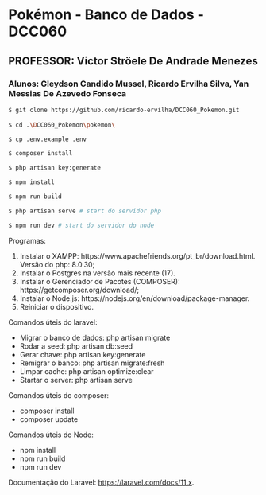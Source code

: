 # Pokémon - Banco de Dados - DCC060

## PROFESSOR: Victor Ströele De Andrade Menezes

### Alunos: Gleydson Candido Mussel, Ricardo Ervilha Silva, Yan Messias De Azevedo Fonseca

```bash
$ git clone https://github.com/ricardo-ervilha/DCC060_Pokemon.git
 
$ cd .\DCC060_Pokemon\pokemon\

$ cp .env.example .env

$ composer install

$ php artisan key:generate

$ npm install

$ npm run build

$ php artisan serve # start do servidor php

$ npm run dev # start do servidor do node
```

<p>Programas:</p>
<ol>
    <li>Instalar o XAMPP: https://www.apachefriends.org/pt_br/download.html. Versão do php: 8.0.30;</li>
    <li>Instalar o Postgres na versão mais recente (17).</li>
    <li>Instalar o Gerenciador de Pacotes (COMPOSER): https://getcomposer.org/download/;</li>
    <li>Instalar o Node.js: https://nodejs.org/en/download/package-manager.</li>
    <li>Reiniciar o dispositivo.</li>
</ol>

<p>Comandos úteis do laravel:</p>
<ul>
    <li>Migrar o banco de dados: php artisan migrate</li>
    <li>Rodar a seed: php artisan db:seed</li>
    <li>Gerar chave: php artisan key:generate</li>
    <li>Remigrar o banco: php artisan migrate:fresh</li>
    <li>Limpar cache: php artisan optimize:clear</li>
    <li>Startar o server: php artisan serve</li>
</ul>

<p>Comandos úteis do composer:</p>
<ul>
    <li>composer install</li>
    <li>composer update</li>
</ul>

<p>Comandos úteis do Node:</p>
<ul>
    <li>npm install</li>
    <li>npm run build</li>
    <li>npm run dev</li>
</ul>

Documentação do Laravel: https://laravel.com/docs/11.x.
